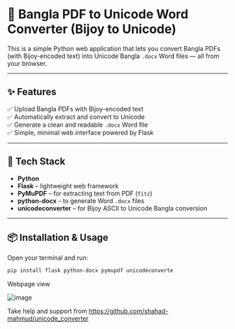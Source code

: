 # 📄 Bangla PDF to Unicode Word Converter (Bijoy to Unicode)

This is a simple Python web application that lets you convert Bangla PDFs (with Bijoy-encoded text) into Unicode Bangla `.docx` Word files — all from your browser.

---

## ✨ Features

✅ Upload Bangla PDFs with Bijoy-encoded text  
✅ Automatically extract and convert to Unicode  
✅ Generate a clean and readable `.docx` Word file  
✅ Simple, minimal web interface powered by Flask  

---

## 🧰 Tech Stack

- **Python**
- **Flask** – lightweight web framework  
- **PyMuPDF** – for extracting text from PDF (`fitz`)  
- **python-docx** – to generate Word `.docx` files  
- **unicodeconverter** – for Bijoy ASCII to Unicode Bangla conversion  

---

## 📦 Installation & Usage

Open your terminal and run:

```bash
pip install flask python-docx pymupdf unicodeconverte

```

Webpage view

![image](https://github.com/user-attachments/assets/646ccdc0-5526-45ff-be18-1932f7e07671)

Take help and support from https://github.com/shahad-mahmud/unicode_converter

